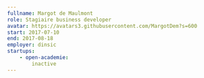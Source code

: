 ```yaml
---
fullname: Margot de Maulmont
role: Stagiaire business developer
avatar: https://avatars3.githubusercontent.com/MargotDem?s=600
start: 2017-07-10
end: 2017-08-18
employer: dinsic
startups:
    - open-academie:
        inactive
---
```

